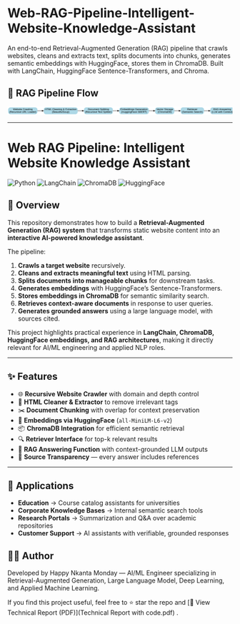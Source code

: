 # Web-RAG-Pipeline-Intelligent-Website-Knowledge-Assistant
An end-to-end Retrieval-Augmented Generation (RAG) pipeline that crawls websites, cleans and extracts text, splits documents into chunks, generates semantic embeddings with HuggingFace, stores them in ChromaDB.  Built with LangChain, HuggingFace Sentence-Transformers, and Chroma.


## 🔄 RAG Pipeline Flow

![RAG Pipeline Flowchart](rag_pipeline_flowchart.svg)


---

# Web RAG Pipeline: Intelligent Website Knowledge Assistant

![Python](https://img.shields.io/badge/Python-3.10+-blue.svg)
![LangChain](https://img.shields.io/badge/LangChain-Framework-orange.svg)
![ChromaDB](https://img.shields.io/badge/Chroma-VectorDB-green.svg)
![HuggingFace](https://img.shields.io/badge/Embeddings-HuggingFace-yellow.svg)

## 📖 Overview

This repository demonstrates how to build a **Retrieval-Augmented Generation (RAG) system** that transforms static website content into an **interactive AI-powered knowledge assistant**.

The pipeline:

1. **Crawls a target website** recursively.
2. **Cleans and extracts meaningful text** using HTML parsing.
3. **Splits documents into manageable chunks** for downstream tasks.
4. **Generates embeddings** with HuggingFace’s Sentence-Transformers.
5. **Stores embeddings in ChromaDB** for semantic similarity search.
6. **Retrieves context-aware documents** in response to user queries.
7. **Generates grounded answers** using a large language model, with sources cited.

This project highlights practical experience in **LangChain, ChromaDB, HuggingFace embeddings, and RAG architectures**, making it directly relevant for AI/ML engineering and applied NLP roles.

---

## ✨ Features

* 🌐 **Recursive Website Crawler** with domain and depth control
* 🧹 **HTML Cleaner & Extractor** to remove irrelevant tags
* ✂️ **Document Chunking** with overlap for context preservation
* 🧠 **Embeddings via HuggingFace** (`all-MiniLM-L6-v2`)
* 📦 **ChromaDB Integration** for efficient semantic retrieval
* 🔍 **Retriever Interface** for top-k relevant results
* 🤖 **RAG Answering Function** with context-grounded LLM outputs
* 📑 **Source Transparency** — every answer includes references

---


## 🎯 Applications

* **Education** → Course catalog assistants for universities
* **Corporate Knowledge Bases** → Internal semantic search tools
* **Research Portals** → Summarization and Q\&A over academic repositories
* **Customer Support** → AI assistants with verifiable, grounded responses



## 🧑‍💻 Author

Developed by Happy Nkanta Monday — AI/ML Engineer specializing in Retrieval-Augmented Generation, Large Language Model, Deep Learning, and Applied Machine Learning.

If you find this project useful, feel free to ⭐ star the repo and [📑 View Technical Report (PDF)](Technical Report with code.pdf)
.
```





